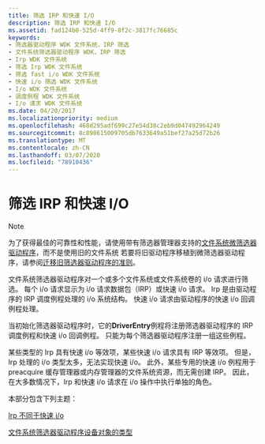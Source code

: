 ```yaml
---
title: 筛选 IRP 和快速 I/O
description: 筛选 IRP 和快速 I/O
ms.assetid: fad124b0-525d-4ff9-8f2c-3817fc76685c
keywords:
- 筛选器驱动程序 WDK 文件系统，IRP 筛选
- 文件系统筛选器驱动程序 WDK，IRP 筛选
- Irp WDK 文件系统
- 筛选 Irp WDK 文件系统
- 筛选 fast i/o WDK 文件系统
- 快速 i/o 筛选 WDK 文件系统
- I/o WDK 文件系统
- 调度例程 WDK 文件系统
- I/o 请求 WDK 文件系统
ms.date: 04/20/2017
ms.localizationpriority: medium
ms.openlocfilehash: 468d295adf699c27e54d38c2eb9d047492964249
ms.sourcegitcommit: 8c898615009705db7633649a51bef27a25d72b26
ms.translationtype: MT
ms.contentlocale: zh-CN
ms.lasthandoff: 03/07/2020
ms.locfileid: "78910436"
---
```

# <a name="filtering-irps-and-fast-io"></a>筛选 IRP 和快速 I/O

> [!NOTE]
> 为了获得最佳的可靠性和性能，请使用带有筛选器管理器支持的[文件系统微筛选器驱动程序]((https://docs.microsoft.com/windows-hardware/drivers/ifs/filter-manager-concepts))，而不是使用旧的文件系统 若要将旧驱动程序移植到微筛选器驱动程序，请参阅[迁移旧筛选器驱动程序的准则](guidelines-for-porting-legacy-filter-drivers.md)。

文件系统筛选器驱动程序对一个或多个文件系统或文件系统卷的 i/o 请求进行筛选。 每个 i/o 请求显示为 i/o 请求数据包（IRP）或快速 i/o 请求。 Irp 是由驱动程序的 IRP 调度例程处理的 i/o 系统结构。 快速 i/o 请求由驱动程序的快速 i/o 回调例程处理。

当初始化筛选器驱动程序时，它的**DriverEntry**例程将注册筛选器驱动程序的 IRP 调度例程和快速 i/o 回调例程。 只能为每个筛选器驱动程序注册一组这些例程。

某些类型的 Irp 具有快速 i/o 等效项，某些快速 i/o 请求具有 IRP 等效项。 但是，Irp 处理的 i/o 类型太多，无法实现快速 i/o。 此外，某些专用的快速 i/o 例程用于 preacquire 缓存管理器或内存管理器的文件系统资源，而无需创建 IRP。 因此，在大多数情况下，Irp 和快速 i/o 请求在 i/o 操作中执行单独的角色。

本部分包含下列主题：

[Irp 不同于快速 i/o](irps-are-different-from-fast-i-o.md)

[文件系统筛选器驱动程序设备对象的类型](types-of-device-objects-used-by-file-system-filter-drivers.md)
